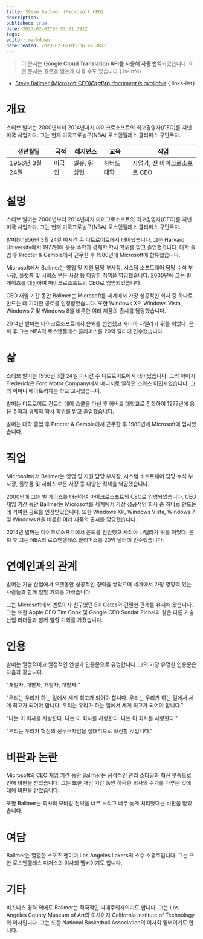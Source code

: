 ```yaml
---
title: Steve Ballmer (Microsoft CEO)
description: 
published: true
date: 2023-02-02T05:57:31.391Z
tags: 
editor: markdown
dateCreated: 2023-02-02T05:36:49.387Z
---
```


> 이 문서는 **Google Cloud Translation API를 사용해 자동 번역**되었습니다.
어떤 문서는 원문을 읽는게 나을 수도 있습니다.{.is-info}



- [Steve Ballmer (Microsoft CEO)***English** document is available*](/en/Knowledge-base/Dictionary/Person/steve-ballmer-microsoft-ceo)
{.links-list}

# 개요

스티브 발머는 2000년부터 2014년까지 마이크로소프트의 최고경영자(CEO)를 지낸 미국 사업가다. 그는 현재 미국프로농구(NBA) 로스앤젤레스 클리퍼스 구단주다.

| 생년월일 | 국적 | 레지던스 | 교육 | 직업 |
| ------------- | ------------- | ------------- | ------------- | ------------- |
| 1956년 3월 24일 | 미국인 | 벨뷰, 워싱턴 | 하버드 대학 | 사업가, 전 마이크로소프트 CEO |

# 설명

스티브 발머는 2000년부터 2014년까지 마이크로소프트의 최고경영자(CEO)를 지낸 미국 사업가다. 그는 현재 미국프로농구(NBA) 로스앤젤레스 클리퍼스 구단주다.

발머는 1956년 3월 24일 미시간 주 디트로이트에서 태어났습니다. 그는 Harvard University에서 1977년에 응용 수학과 경제학 학사 학위를 받고 졸업했습니다. 대학 졸업 후 Procter & Gamble에서 근무한 후 1980년에 Microsoft에 합류했습니다.

Microsoft에서 Ballmer는 영업 및 지원 담당 부사장, 시스템 소프트웨어 담당 수석 부사장, 플랫폼 및 서비스 부문 사장 등 다양한 직책을 역임했습니다. 2000년에 그는 빌 게이츠를 대신하여 마이크로소프트의 CEO로 임명되었습니다.

CEO 재임 기간 동안 Ballmer는 Microsoft를 세계에서 가장 성공적인 회사 중 하나로 만드는 데 기여한 공로를 인정받았습니다. 또한 Windows XP, Windows Vista, Windows 7 및 Windows 8을 비롯한 여러 제품의 출시를 담당했습니다.

2014년 발머는 마이크로소프트에서 은퇴를 선언했고 사티아 나델라가 뒤를 이었다. 은퇴 후 그는 NBA의 로스앤젤레스 클리퍼스를 20억 달러에 인수했습니다.

# 삶

스티브 발머는 1956년 3월 24일 미시간 주 디트로이트에서 태어났습니다. 그의 아버지 Frederick은 Ford Motor Company에서 매니저로 일하던 스위스 이민자였습니다. 그의 어머니 베아트리체는 학교 교사였습니다.

발머는 디트로이트 컨트리 데이 스쿨을 다닌 후 하버드 대학교로 진학하여 1977년에 응용 수학과 경제학 학사 학위를 받고 졸업했습니다.

발머는 대학 졸업 후 Procter & Gamble에서 근무한 후 1980년에 Microsoft에 입사했습니다.

# 직업

Microsoft에서 Ballmer는 영업 및 지원 담당 부사장, 시스템 소프트웨어 담당 수석 부사장, 플랫폼 및 서비스 부문 사장 등 다양한 직책을 역임했습니다.

2000년에 그는 빌 게이츠를 대신하여 마이크로소프트의 CEO로 임명되었습니다. CEO 재임 기간 동안 Ballmer는 Microsoft를 세계에서 가장 성공적인 회사 중 하나로 만드는 데 기여한 공로를 인정받았습니다. 또한 Windows XP, Windows Vista, Windows 7 및 Windows 8을 비롯한 여러 제품의 출시를 담당했습니다.

2014년 발머는 마이크로소프트에서 은퇴를 선언했고 사티아 나델라가 뒤를 이었다. 은퇴 후 그는 NBA의 로스앤젤레스 클리퍼스를 20억 달러에 인수했습니다.

# 연예인과의 관계

발머는 기술 산업에서 오랫동안 성공적인 경력을 쌓았으며 세계에서 가장 영향력 있는 사람들과 함께 일할 기회를 가졌습니다.

그는 Microsoft에서 멘토이자 친구였던 Bill Gates와 긴밀한 관계를 유지해 왔습니다. 그는 또한 Apple CEO Tim Cook 및 Google CEO Sundar Pichai와 같은 다른 기술 산업 리더들과 함께 일할 기회를 가졌습니다.

# 인용

발머는 열정적이고 열정적인 연설과 인용문으로 유명합니다. 그의 가장 유명한 인용문은 다음과 같습니다.

"개발자, 개발자, 개발자, 개발자!"

"우리는 우리가 하는 일에서 세계 최고가 되어야 합니다. 우리는 우리가 하는 일에서 세계 최고가 되어야 합니다. 우리는 우리가 하는 일에서 세계 최고가 되어야 합니다."

"나는 이 회사를 사랑한다. 나는 이 회사를 사랑한다. 나는 이 회사를 사랑한다."

"우리는 우리가 혁신의 선두주자임을 절대적으로 확신할 것입니다."

# 비판과 논란

Microsoft의 CEO 재임 기간 동안 Ballmer는 공격적인 관리 스타일과 혁신 부족으로 인해 비판을 받았습니다. 그는 또한 재임 기간 동안 하락한 회사의 주가를 다루는 것에 대해 비판을 받았습니다.

또한 Ballmer는 회사의 모바일 전략을 너무 느리고 너무 늦게 처리했다는 비판을 받았습니다.

# 여담

Ballmer는 열렬한 스포츠 팬이며 Los Angeles Lakers의 소수 소유주입니다. 그는 또한 로스앤젤레스 다저스의 이사회 멤버이기도 합니다.

# 기타

비즈니스 경력 외에도 Ballmer는 적극적인 박애주의자이기도 합니다. 그는 Los Angeles County Museum of Art의 이사이자 California Institute of Technology의 이사입니다. 그는 또한 National Basketball Association의 이사회 멤버이기도 합니다.